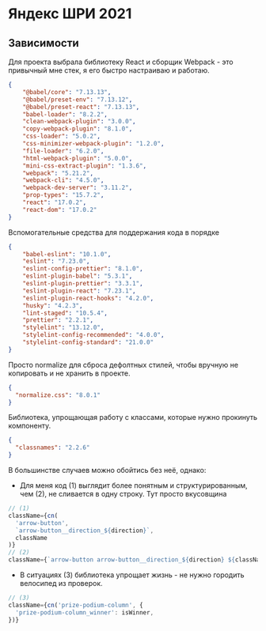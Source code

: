 # Яндекс ШРИ 2021

## Зависимости

Для проекта выбрала библиотеку React и сборщик Webpack - это привычный мне стек, я его быстро настраиваю и работаю.
```json
{
    "@babel/core": "7.13.13",
    "@babel/preset-env": "7.13.12",
    "@babel/preset-react": "7.13.13",
    "babel-loader": "8.2.2",
    "clean-webpack-plugin": "3.0.0",
    "copy-webpack-plugin": "8.1.0",
    "css-loader": "5.0.2",
    "css-minimizer-webpack-plugin": "1.2.0",
    "file-loader": "6.2.0",
    "html-webpack-plugin": "5.0.0",
    "mini-css-extract-plugin": "1.3.6",
    "webpack": "5.21.2",
    "webpack-cli": "4.5.0",
    "webpack-dev-server": "3.11.2",
    "prop-types": "15.7.2",
    "react": "17.0.2",
    "react-dom": "17.0.2"
}
```

Вспомогательные средства для поддержания кода в порядке
```json
{
    "babel-eslint": "10.1.0",
    "eslint": "7.23.0",
    "eslint-config-prettier": "8.1.0",
    "eslint-plugin-babel": "5.3.1",
    "eslint-plugin-prettier": "3.3.1",
    "eslint-plugin-react": "7.23.1",
    "eslint-plugin-react-hooks": "4.2.0",
    "husky": "4.2.3",
    "lint-staged": "10.5.4",
    "prettier": "2.2.1",
    "stylelint": "13.12.0",
    "stylelint-config-recommended": "4.0.0",
    "stylelint-config-standard": "21.0.0"
}
```

Просто normalize для сброса дефолтных стилей, чтобы вручную не копировать и не хранить в проекте.
```json
{
  "normalize.css": "8.0.1"
}
```

Библиотека, упрощающая работу с классами, которые нужно прокинуть компоненту.

```json
{
  "classnames": "2.2.6"
}
```

В большинстве случаев можно обойтись без неё, однако:
- Для меня код (1) выглядит более понятным и структурированным, чем (2), не сливается в одну строку. Тут просто вкусовщина
```js
// (1)
className={cn(
  'arrow-button',
  `arrow-button__direction_${direction}`,
  className
)}
// (2)
className={`arrow-button arrow-button__direction_${direction} ${className}`}
```
- В ситуациях (3) библиотека упрощает жизнь - не нужно городить велосипед из проверок.
```js
// (3)
className={cn('prize-podium-column', {
  'prize-podium-column_winner': isWinner,
})}
```
